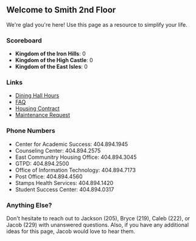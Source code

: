 ## Welcome to Smith 2nd Floor

We're glad you're here! Use this page as a resource to simplify your life.

### Scoreboard

* **Kingdom of the Iron Hills**: 0
* **Kingdom of the High Castle**: 0
* **Kingdom of the East Isles**: 0

### Links

* [Dining Hall Hours](https://www.gatechdining.com/dining-choices/hoursofoperation.html)
* [FAQ](https://docs.google.com/document/d/1keLm5uR7hmgYyICCNjm6FAgGSy8jarYzWmm5qloqL6I/edit?usp=sharing)
* [Housing Contract](http://housing.gatech.edu/sites/default/files/documents/Contracts/2017-2018_housing_contract.pdf)
* [Maintenance Request](https://maintenance.housing.gatech.edu)

### Phone Numbers

* Center for Academic Success: 404.894.1945
* Counseling Center: 404.894.2575
* East Communitry Housing Office: 404.894.3045
* GTPD: 404.894.2500
* Office of Information Technology: 404.894.7173
* Post Office: 404.894.4560
* Stamps Health Services: 404.894.1420
* Student Success Center: 404.894.0317

### Anything Else?

Don't hesitate to reach out to Jackson (205), Bryce (219), Caleb (222), or Jacob (229) with unanswered questions. Also, if you have any additional ideas for this page, Jacob would love to hear them.
